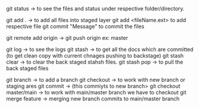 git status -> to see the files and status under respective folder/directory.

git add . -> to add all files into staged layer
git add <fileName.ext> to add respective file
git commit "Message" to commit the files

git remote add origin -> <GitHub repo path>
git push origin <branch name> ex: master

git log -> to see the logs
git stash -> to get all the docs which are committed (to get clean copy with current chnages pushing to backstage)
git stash clear -> to clear the back staged stahsh files.
git stash pop -> to pull the back staged files

git branch <branchname> -> to add a branch 
git checkout <branchName> -> to work with new branch or staging ares
git commit -> (this commiyts to new branch>
git checkout master/main -> to work with main/master branch we have to checkout
git merge feature -> merging new branch commits to main/master branch


